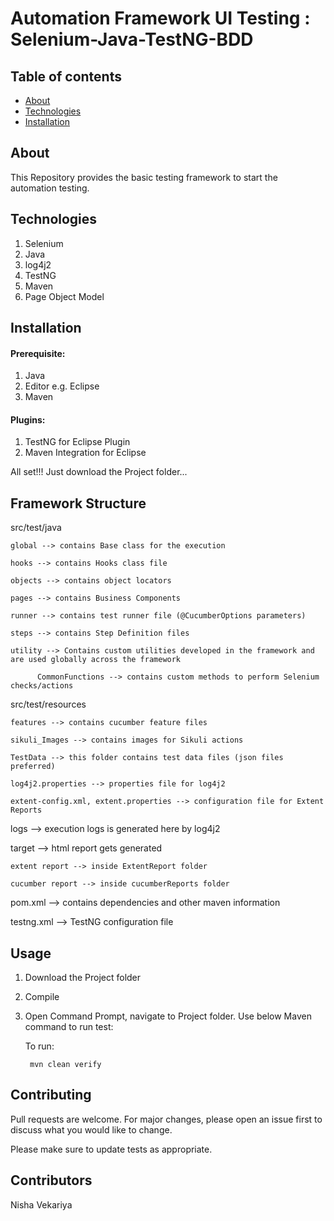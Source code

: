 # Automation Framework UI Testing : Selenium-Java-TestNG-BDD

## Table of contents
* [About](#about)
* [Technologies](#technologies)
* [Installation](#installation)

## About
This Repository provides the basic testing framework to start the automation testing.

## Technologies
1. Selenium
2. Java
3. log4j2
4. TestNG
5. Maven
6. Page Object Model

## Installation

#### Prerequisite:

1. Java
2. Editor e.g. Eclipse
3. Maven

#### Plugins:

1. TestNG for Eclipse Plugin
2. Maven Integration for Eclipse

All set!!! Just download the Project folder...

## Framework Structure

src/test/java

	global --> contains Base class for the execution
	
	hooks --> contains Hooks class file
	
	objects --> contains object locators
	
	pages --> contains Business Components
	
	runner --> contains test runner file (@CucumberOptions parameters)
	
	steps --> contains Step Definition files
	
	utility --> Contains custom utilities developed in the framework and are used globally across the framework
	
	      CommonFunctions --> contains custom methods to perform Selenium checks/actions

src/test/resources

	features --> contains cucumber feature files
	
	sikuli_Images --> contains images for Sikuli actions
	
	TestData --> this folder contains test data files (json files preferred)
	
	log4j2.properties --> properties file for log4j2
	
	extent-config.xml, extent.properties --> configuration file for Extent Reports

logs --> execution logs is generated here by log4j2

target --> html report gets generated

	extent report --> inside ExtentReport folder
	
	cucumber report --> inside cucumberReports folder

pom.xml --> contains dependencies and other maven information

testng.xml --> TestNG configuration file

## Usage

1. Download the Project folder

2. Compile

3. Open Command Prompt, navigate to Project folder. Use below Maven command to run test:

	To run:
	
		mvn clean verify

## Contributing

Pull requests are welcome. For major changes, please open an issue first to discuss what you would like to change.

Please make sure to update tests as appropriate.

## Contributors

Nisha Vekariya
